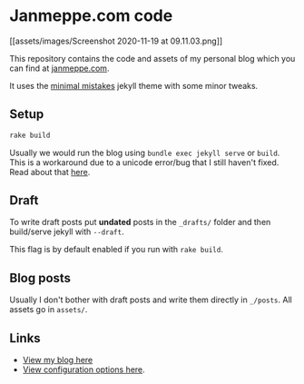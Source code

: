 # Janmeppe.com code 

[[assets/images/Screenshot 2020-11-19 at 09.11.03.png]]

This repository contains the code and assets of my personal blog which you can find at [janmeppe.com](www.janmeppe.com). 

It uses the [minimal
mistakes](https://mmistakes.github.io/minimal-mistakes/) jekyll theme with some minor tweaks.

## Setup

```ruby
rake build
```

Usually we would run the blog using `bundle exec jekyll serve` or `build`.
This is a workaround due to a unicode error/bug that I still haven't fixed.
Read about that [here](https://www.janmeppe.com/blog/invalid-US-ASCII-character/).

## Draft 

To write draft posts put **undated** posts in the `_drafts/` folder and then
build/serve jekyll with `--draft`.

This flag is by default enabled if you run with `rake build`. 

## Blog posts

Usually I don't bother with draft posts and write them directly in `_/posts`. All assets go in `assets/`. 

## Links

* [View my blog here](https://rainymood.github.io/)
* [View configuration options here](https://mmistakes.github.io/minimal-mistakes/docs/configuration/).

